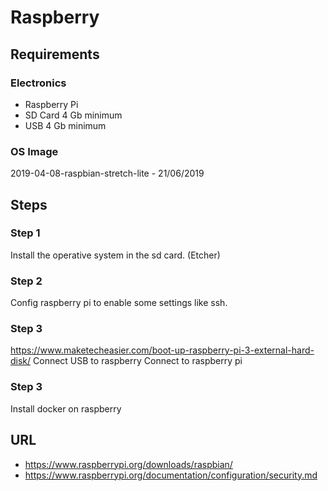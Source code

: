 # Raspberry
## Requirements
### Electronics
- Raspberry Pi
- SD Card 4 Gb minimum
- USB 4 Gb minimum
### OS Image
2019-04-08-raspbian-stretch-lite - 21/06/2019
## Steps
### Step 1
Install the operative system in the sd card. (Etcher)
### Step 2
Config raspberry pi to enable some settings like ssh.
### Step 3
https://www.maketecheasier.com/boot-up-raspberry-pi-3-external-hard-disk/
Connect USB to raspberry
Connect to raspberry pi
### 

### Step 3
Install docker on raspberry


## URL
- https://www.raspberrypi.org/downloads/raspbian/
- https://www.raspberrypi.org/documentation/configuration/security.md

